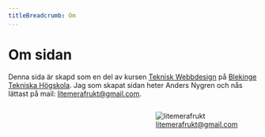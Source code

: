 ```yaml
---
titleBreadcrumb: Om
...
```

Om sidan
==============================================

Denna sida är skapd som en del av kursen [Teknisk Webbdesign](http://dbwebb.se/design) på [Blekinge Tekniska Högskola](http://bth.se). Jag som skapat sidan heter Anders Nygren och nås lättast på mail: <a href="mailto:litemerafrukt@gmail.com">litemerafrukt@gmail.com</a>.

<figure style="float: right;">
    <img style="max-width: 256px;" src="img/litemerafrukt.jpg" alt="litemerafrukt" />
    <figcaption><a href="mailto:litemerafrukt@gmail.com">litemerafrukt@gmail.com</a></figcaption>
</figure>
